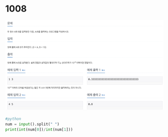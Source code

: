 # 1008

![1008.png](1008.png)

```python
#python
num = input().split(" ")
print(int(num[0])/int(num[1]))
```
